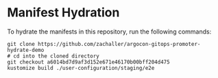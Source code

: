 # Manifest Hydration

To hydrate the manifests in this repository, run the following commands:

```shell
git clone https://github.com/zachaller/argocon-gitops-promoter-hydrate-demo
# cd into the cloned directory
git checkout a6014bd7d9af3d152e671e46170b00bff204d475
kustomize build ./user-configuration/staging/e2e
```
